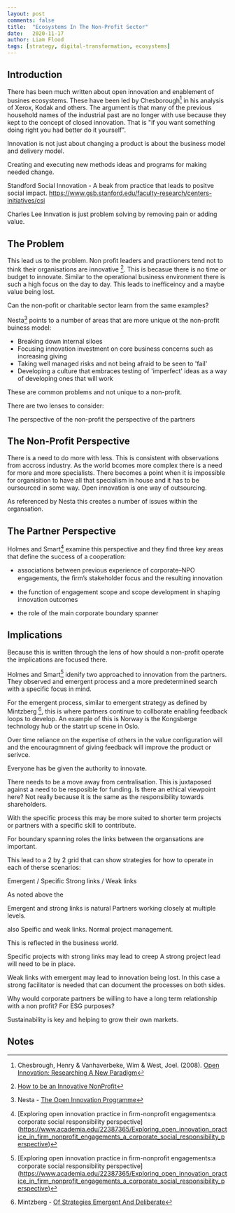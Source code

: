 ```yaml
---
layout: post
comments: false
title:  "Ecosystems In The Non-Profit Sector"
date:   2020-11-17
author: Liam Flood
tags: [strategy, digital-transformation, ecosystems]
---
```



## Introduction

There has been much written about open innovation and enablement of busines ecosystems. These have been led by Chesborough[^f1] in his analysis of Xerox, Kodak and others. The argument is that many of the previous household names of the industrial past are no longer with use because they kept to the concept of closed innovation. That is "if you want something doing right you had better do it yourself". 

Innovation is not just about changing a product is about the business model and delivery model. 

Creating and executing new methods ideas and programs for making needed change. 

Standford Social Innovation - A beak from practice that leads to positve social impact. https://www.gsb.stanford.edu/faculty-research/centers-initiatives/csi

Charles Lee Innvation is just problem solving by removing pain or adding value. 

## The Problem

This lead us to the problem. Non profit leaders and practiioners tend not to think their organisations are innovative [^f8]. This is becasue there is no time or budget to innovate. Similar to the operational business environment there is such a high focus on the day to day. This leads to inefficeincy and a maybe value being lost. 

Can the non-pofit or charitable sector learn from the same examples?

Nesta[^f2] points to a number of areas that are more unique ot the non-profit buiness model: 

* Breaking down internal siloes
* Focusing innovation investment on core business concerns such as increasing giving
* Taking well managed risks and not being afraid to be seen to 'fail'
* Developing a culture that embraces testing of 'imperfect' ideas as a way of developing ones that will work

These are common problems and not unique to a non-profit. 

There are two lenses to consider:

  The perspective of the non-profit
  the perspective of the partners

## The Non-Profit Perspective

There is a need to do more with less. This is consistent with observations from accross industry. As the world bcomes more complex there is a need for more and more specialists. There becomes a point when it is impossible for organisition to have all that specialism in house and it has to be oursourced in some way. Open innovation is one way of outsourcing. 

As referenced by Nesta this creates a number of issues within the organsation. 


## The Partner Perspective

Holmes and Smart[^f3] examine this perspective and they find three key areas that define the success of a cooperation: 

* associations between previous experience of corporate–NPO engagements, the ﬁrm’s stakeholder focus and the resulting innovation

* the function of engagement scope and scope development in shaping innovation outcomes

* the role of the main corporate boundary spanner



## Implications

Because this is written through the lens of how should a non-profit operate the implications are focused there. 

Holmes and Smart[^f3] idenify two approached to innovation from the partners. They observed and emergent process and a more predetermined search with a specific focus in mind. 

For the emergent process, similar to emergent strategy as defined by Mintzberg [^f4], this is where partners continue to collborate enabling feedback loops to develop. An example of this is Norway is the Kongsberge technology hub or the statrt up scene in Oslo. 

Over time reliance on the expertise of others in the value configuration will and the encouragmnent of giving feedback will improve the product or serivce.

Everyone has be given the authority to innovate. 

There needs to be a move away from centralisation. This is juxtaposed against a need to be resposible for funding. Is there an ethical viewpoint here? Not really because it is the same as the responsibility towards shareholders. 

With the specific process this may be more suited to shorter term projects or partners with a specific skill to contribute. 



For boundary spanning roles the links between the organsations are important. 


This lead to a 2 by 2 grid that can show strategies for how to operate in each of therse scenarios:

Emergent / Specific
Strong links / Weak links


As noted above the 

Emergent and strong links is natural
Partners working closely at multiple levels. 


also 
Speific and weak links. 
Normal project management. 


This is reflected in the business world. 

Specific projects with strong links may lead to creep
A strong project lead will need to be in place. 

Weak links with emergent may lead to innovation being lost. 
In this case a strong facilitator is needed that can document the processes on both sides. 


Why would corporate partners be willing to have a long term relationship with a non profit? For ESG purposes? 

Sustainability is key and helping to grow their own markets. 




## Notes 
[^f1]: Chesbrough, Henry & Vanhaverbeke, Wim & West, Joel. (2008). [Open Innovation: Researching A New Paradigm](https://www.researchgate.net/publication/232957368_Open_Innovation_Researching_A_New_Paradigm)
[^f2]: Nesta - [The Open Innovation Programme](https://www.nesta.org.uk/report/the-open-innovation-programme-blog-series/)
[^f3]: [Exploring open innovation practice in ﬁrm-nonproﬁt engagements:a corporate social responsibility perspective] (https://www.academia.edu/22387365/Exploring_open_innovation_practice_in_firm_nonprofit_engagements_a_corporate_social_responsibility_perspective)
[^f4]: Mintzberg - [Of Strategies Emergent And Deliberate](http://strategy.sjsu.edu/www.stable/B290/reading/Mintzberg,%20H,%201985,%20Strategic%20Management%20Journal.%206%20pp%20257-272.pdf)
[^f8]: [How to be an Innovative NonProfit](https://youtu.be/9AHSgpH2Cfo)
